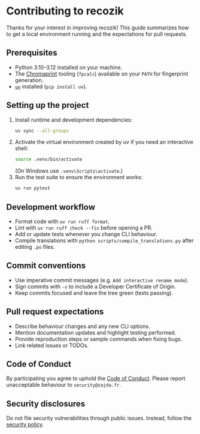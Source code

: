 # Contributing to recozik

Thanks for your interest in improving recozik! This guide summarizes how to get a local environment running and the expectations for pull requests.

## Prerequisites
- Python 3.10–3.12 installed on your machine.
- The [Chromaprint](https://acoustid.org/chromaprint) tooling (`fpcalc`) available on your `PATH` for fingerprint generation.
- [`uv`](https://docs.astral.sh/uv/) installed (`pip install uv`).

## Setting up the project
1. Install runtime and development dependencies:
   ```bash
   uv sync --all-groups
   ```
2. Activate the virtual environment created by uv if you need an interactive shell:
   ```bash
   source .venv/bin/activate
   ```
   (On Windows use `.venv\Scripts\activate`.)
3. Run the test suite to ensure the environment works:
   ```bash
   uv run pytest
   ```

## Development workflow
- Format code with `uv run ruff format`.
- Lint with `uv run ruff check --fix` before opening a PR.
- Add or update tests whenever you change CLI behaviour.
- Compile translations with `python scripts/compile_translations.py` after editing `.po` files.

## Commit conventions
- Use imperative commit messages (e.g. `Add interactive rename mode`).
- Sign commits with `-s` to include a Developer Certificate of Origin.
- Keep commits focused and leave the tree green (tests passing).

## Pull request expectations
- Describe behaviour changes and any new CLI options.
- Mention documentation updates and highlight testing performed.
- Provide reproduction steps or sample commands when fixing bugs.
- Link related issues or TODOs.

## Code of Conduct
By participating you agree to uphold the [Code of Conduct](CODE_OF_CONDUCT.md). Please report unacceptable behaviour to `security@zajda.fr`.

## Security disclosures
Do not file security vulnerabilities through public issues. Instead, follow the [security policy](SECURITY.md).
